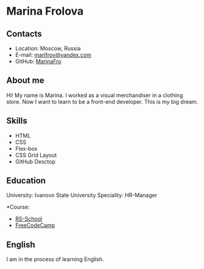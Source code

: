 # Marina Frolova

## Contacts

- Location: Moscow, Russia
- E-mail: marifroy@yandex.com
- GitHub: [MarinaFro](https://github.com/MarinaFro)

## About me

Hi! My name is Marina. I worked as a visual merchandiser in a clothing store. Now I want to learn to be a front-end developer. This is my big dream.

## Skills

- HTML
- CSS
- Flex-box
- CSS Grid Layout
- GitHub Desctop

## Education

University: Ivanovo State University
Speciality: HR-Manager

\*Course:

- [RS-School](https://app.rs.school/)
- [FreeCodeCamp](https://www.freecodecamp.org/learn)

## English

I am in the process of learning English.
